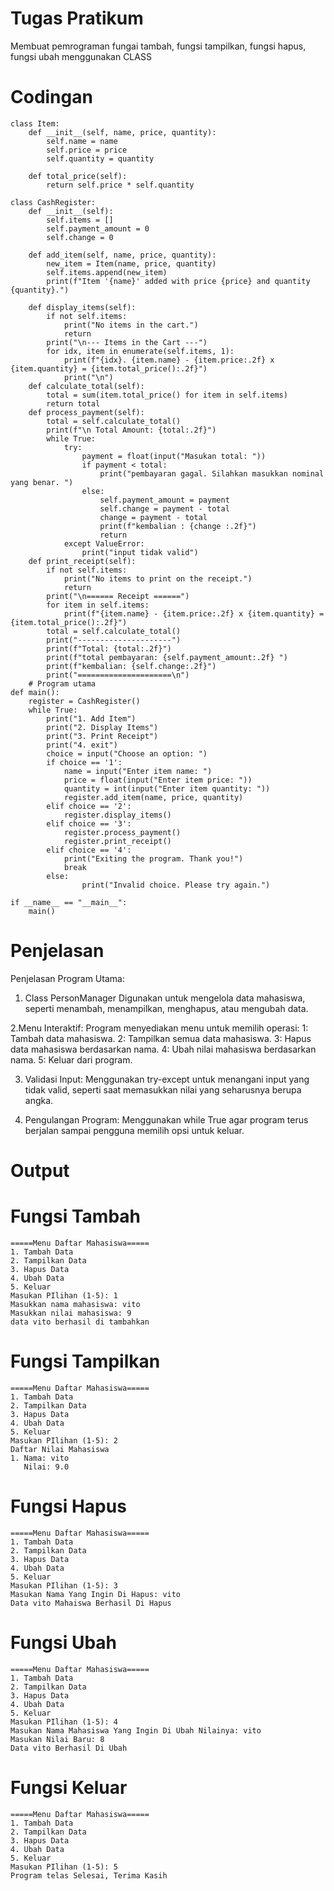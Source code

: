 # Tugas Pratikum
Membuat pemrograman fungai tambah, fungsi tampilkan, fungsi hapus, fungsi ubah menggunakan CLASS 

# Codingan 
```
class Item:
    def __init__(self, name, price, quantity):
        self.name = name
        self.price = price
        self.quantity = quantity
        
    def total_price(self):
        return self.price * self.quantity

class CashRegister:
    def __init__(self):
        self.items = []
        self.payment_amount = 0
        self.change = 0
         
    def add_item(self, name, price, quantity):
        new_item = Item(name, price, quantity)
        self.items.append(new_item)
        print(f"Item '{name}' added with price {price} and quantity {quantity}.")
        
    def display_items(self):
        if not self.items:
            print("No items in the cart.")
            return
        print("\n--- Items in the Cart ---")
        for idx, item in enumerate(self.items, 1):
            print(f"{idx}. {item.name} - {item.price:.2f} x {item.quantity} = {item.total_price():.2f}")
            print("\n")
    def calculate_total(self):
        total = sum(item.total_price() for item in self.items)
        return total
    def process_payment(self):
        total = self.calculate_total()
        print(f"\n Total Amount: {total:.2f}")
        while True:
            try:
                payment = float(input("Masukan total: "))
                if payment < total:
                    print("pembayaran gagal. Silahkan masukkan nominal yang benar. ")
                else: 
                    self.payment_amount = payment 
                    self.change = payment - total
                    change = payment - total
                    print(f"kembalian : {change :.2f}")
                    return
            except ValueError:
                print("input tidak valid")
    def print_receipt(self):
        if not self.items:
            print("No items to print on the receipt.")
            return
        print("\n====== Receipt ======")
        for item in self.items:
            print(f"{item.name} - {item.price:.2f} x {item.quantity} = {item.total_price():.2f}")
        total = self.calculate_total()
        print("---------------------")
        print(f"Total: {total:.2f}")
        print(f"total pembayaran: {self.payment_amount:.2f} ")
        print(f"kembalian: {self.change:.2f}")
        print("=====================\n")
    # Program utama
def main():
    register = CashRegister()
    while True:
        print("1. Add Item")
        print("2. Display Items")
        print("3. Print Receipt")
        print("4. exit")
        choice = input("Choose an option: ")
        if choice == '1':
            name = input("Enter item name: ")
            price = float(input("Enter item price: "))
            quantity = int(input("Enter item quantity: "))
            register.add_item(name, price, quantity)
        elif choice == '2':
            register.display_items()
        elif choice == '3':
            register.process_payment()
            register.print_receipt()
        elif choice == '4':
            print("Exiting the program. Thank you!")
            break
        else:
                print("Invalid choice. Please try again.")
                 
if __name__ == "__main__":
    main()
```
# Penjelasan
Penjelasan Program Utama:
1. Class PersonManager
Digunakan untuk mengelola data mahasiswa, seperti menambah, menampilkan, menghapus, atau mengubah data.

2.Menu Interaktif:
Program menyediakan menu untuk memilih operasi:
1: Tambah data mahasiswa.
2: Tampilkan semua data mahasiswa.
3: Hapus data mahasiswa berdasarkan nama.
4: Ubah nilai mahasiswa berdasarkan nama.
5: Keluar dari program.

3. Validasi Input:
Menggunakan try-except untuk menangani input yang tidak valid, seperti saat memasukkan nilai yang seharusnya berupa angka.

4. Pengulangan Program:
Menggunakan while True agar program terus berjalan sampai pengguna memilih opsi untuk keluar.

# Output
# Fungsi Tambah
```
=====Menu Daftar Mahasiswa=====
1. Tambah Data
2. Tampilkan Data
3. Hapus Data
4. Ubah Data
5. Keluar
Masukan PIlihan (1-5): 1
Masukkan nama mahasiswa: vito
Masukkan nilai mahasiswa: 9
data vito berhasil di tambahkan
```

# Fungsi Tampilkan
```
=====Menu Daftar Mahasiswa=====
1. Tambah Data
2. Tampilkan Data
3. Hapus Data
4. Ubah Data
5. Keluar
Masukan PIlihan (1-5): 2
Daftar Nilai Mahasiswa
1. Nama: vito
   Nilai: 9.0
```

# Fungsi Hapus
```
=====Menu Daftar Mahasiswa=====
1. Tambah Data
2. Tampilkan Data
3. Hapus Data
4. Ubah Data
5. Keluar
Masukan PIlihan (1-5): 3
Masukan Nama Yang Ingin Di Hapus: vito
Data vito Mahaiswa Berhasil Di Hapus
```

# Fungsi Ubah
```
=====Menu Daftar Mahasiswa=====
1. Tambah Data
2. Tampilkan Data
3. Hapus Data
4. Ubah Data
5. Keluar
Masukan PIlihan (1-5): 4
Masukan Nama Mahasiswa Yang Ingin Di Ubah Nilainya: vito
Masukan Nilai Baru: 8
Data vito Berhasil Di Ubah
```

# Fungsi Keluar
```
=====Menu Daftar Mahasiswa=====
1. Tambah Data
2. Tampilkan Data
3. Hapus Data
4. Ubah Data
5. Keluar
Masukan PIlihan (1-5): 5
Program telas Selesai, Terima Kasih
```


